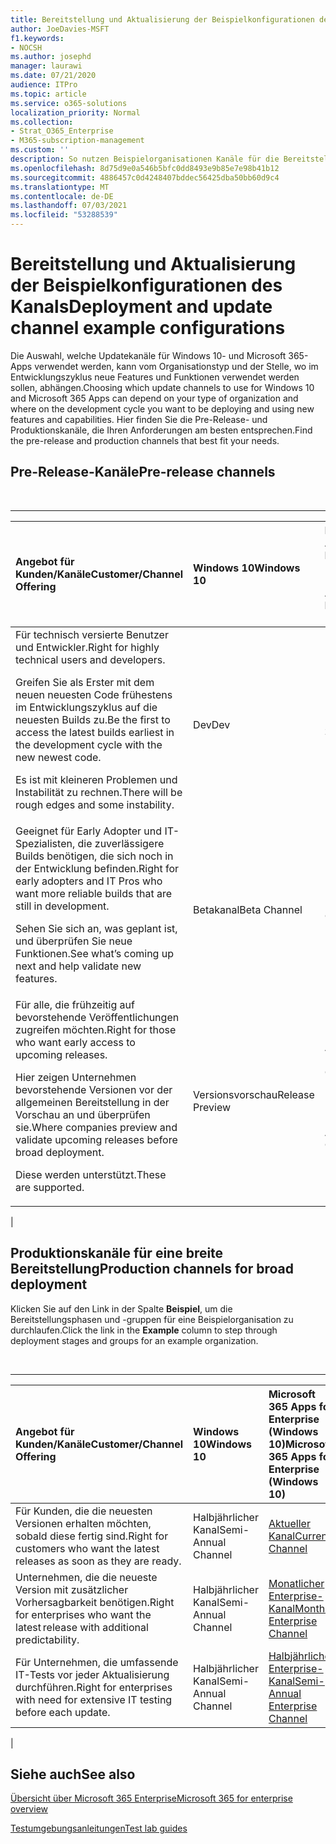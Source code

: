 ```yaml
---
title: Bereitstellung und Aktualisierung der Beispielkonfigurationen des Kanals
author: JoeDavies-MSFT
f1.keywords:
- NOCSH
ms.author: josephd
manager: laurawi
ms.date: 07/21/2020
audience: ITPro
ms.topic: article
ms.service: o365-solutions
localization_priority: Normal
ms.collection:
- Strat_O365_Enterprise
- M365-subscription-management
ms.custom: ''
description: So nutzen Beispielorganisationen Kanäle für die Bereitstellung und Aktualisierung.
ms.openlocfilehash: 8d75d9e0a546b5bfc0dd8493e9b85e7e98b41b12
ms.sourcegitcommit: 4886457c0d4248407bddec56425dba50bb60d9c4
ms.translationtype: MT
ms.contentlocale: de-DE
ms.lasthandoff: 07/03/2021
ms.locfileid: "53288539"
---
```

# <a name="deployment-and-update-channel-example-configurations"></a><span data-ttu-id="29ec7-103">Bereitstellung und Aktualisierung der Beispielkonfigurationen des Kanals</span><span class="sxs-lookup"><span data-stu-id="29ec7-103">Deployment and update channel example configurations</span></span>

<span data-ttu-id="29ec7-104">Die Auswahl, welche Updatekanäle für Windows 10- und Microsoft 365-Apps verwendet werden, kann vom Organisationstyp und der Stelle, wo im Entwicklungszyklus neue Features und Funktionen verwendet werden sollen, abhängen.</span><span class="sxs-lookup"><span data-stu-id="29ec7-104">Choosing which update channels to use for Windows 10 and Microsoft 365 Apps can depend on your type of organization and where on the development cycle you want to be deploying and using new features and capabilities.</span></span> <span data-ttu-id="29ec7-105">Hier finden Sie die Pre-Release- und Produktionskanäle, die Ihren Anforderungen am besten entsprechen.</span><span class="sxs-lookup"><span data-stu-id="29ec7-105">Find the pre-release and production channels that best fit your needs.</span></span>

## <a name="pre-release-channels"></a><span data-ttu-id="29ec7-106">Pre-Release-Kanäle</span><span class="sxs-lookup"><span data-stu-id="29ec7-106">Pre-release channels</span></span>

<br>

****

|<span data-ttu-id="29ec7-107">Angebot für Kunden/Kanäle</span><span class="sxs-lookup"><span data-stu-id="29ec7-107">Customer/Channel Offering</span></span>|<span data-ttu-id="29ec7-108">Windows 10</span><span class="sxs-lookup"><span data-stu-id="29ec7-108">Windows 10</span></span>|<span data-ttu-id="29ec7-109">Microsoft 365 Apps for Enterprise (Windows 10)</span><span class="sxs-lookup"><span data-stu-id="29ec7-109">Microsoft 365 Apps for Enterprise (Windows 10)</span></span>|
|:-------|:-------|:-----|
|<span data-ttu-id="29ec7-110">Für technisch versierte Benutzer und Entwickler.</span><span class="sxs-lookup"><span data-stu-id="29ec7-110">Right for highly technical users and developers.</span></span> <p> <span data-ttu-id="29ec7-111">Greifen Sie als Erster mit dem neuen neuesten Code frühestens im Entwicklungszyklus auf die neuesten Builds zu.</span><span class="sxs-lookup"><span data-stu-id="29ec7-111">Be the first to access the latest builds earliest in the development cycle with the new newest code.</span></span> <p> <span data-ttu-id="29ec7-112">Es ist mit kleineren Problemen und Instabilität zu rechnen.</span><span class="sxs-lookup"><span data-stu-id="29ec7-112">There will be rough edges and some instability.</span></span>|<span data-ttu-id="29ec7-113">Dev</span><span class="sxs-lookup"><span data-stu-id="29ec7-113">Dev</span></span>|<span data-ttu-id="29ec7-114">Nicht zutreffend</span><span class="sxs-lookup"><span data-stu-id="29ec7-114">N/A</span></span>|
|<span data-ttu-id="29ec7-115">Geeignet für Early Adopter und IT-Spezialisten, die zuverlässigere Builds benötigen, die sich noch in der Entwicklung befinden.</span><span class="sxs-lookup"><span data-stu-id="29ec7-115">Right for early adopters and IT Pros who want more reliable builds that are still in development.</span></span> <p> <span data-ttu-id="29ec7-116">Sehen Sie sich an, was geplant ist, und überprüfen Sie neue Funktionen.</span><span class="sxs-lookup"><span data-stu-id="29ec7-116">See what’s coming up next and help validate new features.</span></span>|<span data-ttu-id="29ec7-117">Betakanal</span><span class="sxs-lookup"><span data-stu-id="29ec7-117">Beta Channel</span></span>|<span data-ttu-id="29ec7-118">Betakanal</span><span class="sxs-lookup"><span data-stu-id="29ec7-118">Beta Channel</span></span>|
|<span data-ttu-id="29ec7-119">Für alle, die frühzeitig auf bevorstehende Veröffentlichungen zugreifen möchten.</span><span class="sxs-lookup"><span data-stu-id="29ec7-119">Right for those who want early access to upcoming releases.</span></span> <p> <span data-ttu-id="29ec7-120">Hier zeigen Unternehmen bevorstehende Versionen vor der allgemeinen Bereitstellung in der Vorschau an und überprüfen sie.</span><span class="sxs-lookup"><span data-stu-id="29ec7-120">Where companies preview and validate upcoming releases before broad deployment.</span></span> <p> <span data-ttu-id="29ec7-121">Diese werden unterstützt.</span><span class="sxs-lookup"><span data-stu-id="29ec7-121">These are supported.</span></span>|<span data-ttu-id="29ec7-122">Versionsvorschau</span><span class="sxs-lookup"><span data-stu-id="29ec7-122">Release Preview</span></span>|<span data-ttu-id="29ec7-123">Aktueller Kanal (Vorschau)</span><span class="sxs-lookup"><span data-stu-id="29ec7-123">Current Channel (Preview)</span></span> <p> <span data-ttu-id="29ec7-124">Halbjährlicher Enterprise-Kanal (Vorschau)</span><span class="sxs-lookup"><span data-stu-id="29ec7-124">Semi-Annual Enterprise Channel (Preview)</span></span>|
|

## <a name="production-channels-for-broad-deployment"></a><span data-ttu-id="29ec7-125">Produktionskanäle für eine breite Bereitstellung</span><span class="sxs-lookup"><span data-stu-id="29ec7-125">Production channels for broad deployment</span></span>

<span data-ttu-id="29ec7-126">Klicken Sie auf den Link in der Spalte **Beispiel**, um die Bereitstellungsphasen und -gruppen für eine Beispielorganisation zu durchlaufen.</span><span class="sxs-lookup"><span data-stu-id="29ec7-126">Click the link in the **Example** column to step through deployment stages and groups for an example organization.</span></span>

<br>

****

|<span data-ttu-id="29ec7-127">Angebot für Kunden/Kanäle</span><span class="sxs-lookup"><span data-stu-id="29ec7-127">Customer/Channel Offering</span></span>|<span data-ttu-id="29ec7-128">Windows 10</span><span class="sxs-lookup"><span data-stu-id="29ec7-128">Windows 10</span></span>|<span data-ttu-id="29ec7-129">Microsoft 365 Apps for Enterprise (Windows 10)</span><span class="sxs-lookup"><span data-stu-id="29ec7-129">Microsoft 365 Apps for Enterprise (Windows 10)</span></span>|<span data-ttu-id="29ec7-130">Beispiel</span><span class="sxs-lookup"><span data-stu-id="29ec7-130">Example</span></span>|
|:-------|:-------|:-----|:-------|
|<span data-ttu-id="29ec7-131">Für Kunden, die die neuesten Versionen erhalten möchten, sobald diese fertig sind.</span><span class="sxs-lookup"><span data-stu-id="29ec7-131">Right for customers who want the latest releases as soon as they are ready.</span></span>|<span data-ttu-id="29ec7-132">Halbjährlicher Kanal</span><span class="sxs-lookup"><span data-stu-id="29ec7-132">Semi-Annual Channel</span></span>|[<span data-ttu-id="29ec7-133">Aktueller Kanal</span><span class="sxs-lookup"><span data-stu-id="29ec7-133">Current Channel</span></span>](/deployoffice/overview-update-channels#current-channel-overview)|[<span data-ttu-id="29ec7-134">Neueste Versionen</span><span class="sxs-lookup"><span data-stu-id="29ec7-134">Latest releases</span></span>](deploy-update-channels-examples-rapid-deploy.md)|
|<span data-ttu-id="29ec7-135">Unternehmen, die die neueste Version mit zusätzlicher Vorhersagbarkeit benötigen.</span><span class="sxs-lookup"><span data-stu-id="29ec7-135">Right for enterprises who want the latest release with additional predictability.</span></span>|<span data-ttu-id="29ec7-136">Halbjährlicher Kanal</span><span class="sxs-lookup"><span data-stu-id="29ec7-136">Semi-Annual Channel</span></span>|[<span data-ttu-id="29ec7-137">Monatlicher Enterprise-Kanal</span><span class="sxs-lookup"><span data-stu-id="29ec7-137">Monthly Enterprise Channel</span></span>](/deployoffice/overview-update-channels#monthly-enterprise-channel-overview)||
|<span data-ttu-id="29ec7-138">Für Unternehmen, die umfassende IT-Tests vor jeder Aktualisierung durchführen.</span><span class="sxs-lookup"><span data-stu-id="29ec7-138">Right for enterprises with need for extensive IT testing before each update.</span></span>|<span data-ttu-id="29ec7-139">Halbjährlicher Kanal</span><span class="sxs-lookup"><span data-stu-id="29ec7-139">Semi-Annual Channel</span></span>|[<span data-ttu-id="29ec7-140">Halbjährlicher Enterprise-Kanal</span><span class="sxs-lookup"><span data-stu-id="29ec7-140">Semi-Annual Enterprise Channel</span></span>](/deployoffice/overview-update-channels#semi-annual-enterprise-channel-overview)||
|

## <a name="see-also"></a><span data-ttu-id="29ec7-141">Siehe auch</span><span class="sxs-lookup"><span data-stu-id="29ec7-141">See also</span></span>

[<span data-ttu-id="29ec7-142">Übersicht über Microsoft 365 Enterprise</span><span class="sxs-lookup"><span data-stu-id="29ec7-142">Microsoft 365 for enterprise overview</span></span>](microsoft-365-overview.md)

[<span data-ttu-id="29ec7-143">Testumgebungsanleitungen</span><span class="sxs-lookup"><span data-stu-id="29ec7-143">Test lab guides</span></span>](m365-enterprise-test-lab-guides.md)